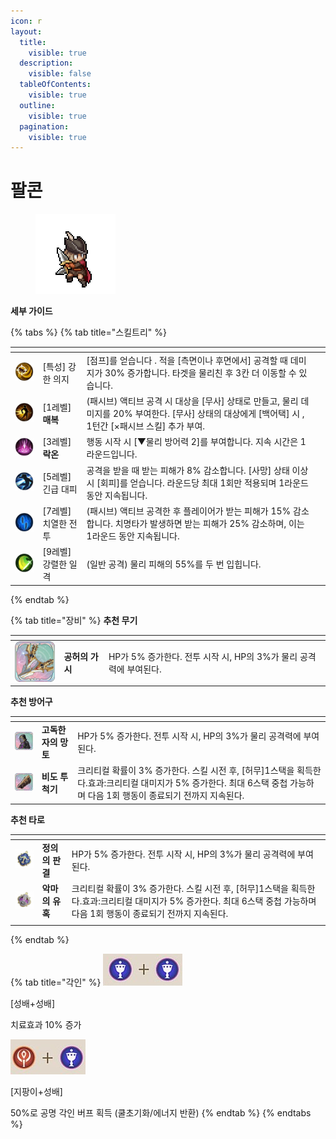 ```yaml
---
icon: r
layout:
  title:
    visible: true
  description:
    visible: false
  tableOfContents:
    visible: true
  outline:
    visible: true
  pagination:
    visible: true
---
```


# 팔콘

<div align="left">

<figure><img src="../../.gitbook/assets/68.png" alt=""><figcaption></figcaption></figure>

</div>



**세부 가이드**

{% tabs %}
{% tab title="스킬트리" %}
<table data-view="cards"><thead><tr><th></th><th></th><th></th><th data-hidden data-card-cover data-type="files"></th></tr></thead><tbody><tr><td><img src="../../.gitbook/assets/0 (2).webp" alt=""> </td><td>[특성] 강한 의지</td><td>[점프]를 얻습니다 . 적을 [측면이나 후면에서] 공격할 때 데미지가 30% 증가합니다. 타겟을 물리친 후 3칸 더 이동할 수 있습니다.</td><td></td></tr><tr><td><img src="../../.gitbook/assets/1 (4).webp" alt="" data-size="original"></td><td>[1레벨] <strong>매복</strong></td><td>(패시브) 액티브 공격 시 대상을 [무사] 상태로 만들고, 물리 데미지를 20% 부여한다. [무사] 상태의 대상에게 [백어택] 시 , 1턴간 [×패시브 스킬] 추가 부여.</td><td></td></tr><tr><td><img src="../../.gitbook/assets/2 (5).webp" alt=""></td><td>[3레벨] <strong>락온</strong></td><td>행동 시작 시 [▼물리 방어력 2]를 부여합니다. 지속 시간은 1라운드입니다.</td><td></td></tr><tr><td><img src="../../.gitbook/assets/3 (2).webp" alt=""></td><td>[5레벨] 긴급 대피</td><td>공격을 받을 때 받는 피해가 8% 감소합니다. [사망] 상태 이상 시 [회피]를 얻습니다. 라운드당 최대 1회만 적용되며 1라운드 동안 지속됩니다.</td><td></td></tr><tr><td><img src="../../.gitbook/assets/4 (2).webp" alt=""></td><td>[7레벨] 치열한 전투</td><td>(패시브) 액티브 공격한 후 플레이어가 받는 피해가 15% 감소합니다. 치명타가 발생하면 받는 피해가 25% 감소하며, 이는 1라운드 동안 지속됩니다.</td><td></td></tr><tr><td><img src="../../.gitbook/assets/5 (2).webp" alt=""></td><td>[9레벨]강렬한 일격</td><td>(일반 공격) 물리 피해의 55%를 두 번 입힙니다.</td><td></td></tr></tbody></table>


{% endtab %}

{% tab title="장비" %}
**추천 무기**

<table data-view="cards"><thead><tr><th></th><th></th><th data-hidden></th></tr></thead><tbody><tr><td><img src="../../.gitbook/assets/80px-虛無之刺.png" alt=""></td><td><strong>공허의 가시</strong></td><td>HP가 5% 증가한다. 전투 시작 시, HP의 3%가 물리 공격력에 부여된다.</td></tr></tbody></table>

**추천 방어구**

<table data-view="cards"><thead><tr><th></th><th></th><th data-hidden></th></tr></thead><tbody><tr><td><img src="../../.gitbook/assets/11 (1).png" alt=""></td><td><strong>고독한 자의 망토</strong></td><td>HP가 5% 증가한다. 전투 시작 시, HP의 3%가 물리 공격력에 부여된다.</td></tr><tr><td><img src="../../.gitbook/assets/20 (1).png" alt=""></td><td><strong>비도 투척기</strong></td><td>크리티컬 확률이 3% 증가한다. 스킬 시전 후, [허무]1스택을 획득한다.효과:크리티컬 대미지가 5% 증가한다. 최대 6스택 중첩 가능하며 다음 1회 행동이 종료되기 전까지 지속된다.</td></tr></tbody></table>

**추천 타로**

<table data-view="cards"><thead><tr><th></th><th></th><th data-hidden></th></tr></thead><tbody><tr><td><img src="../../.gitbook/assets/tar_2.webp" alt=""></td><td><strong>정의의 판결</strong></td><td>HP가 5% 증가한다. 전투 시작 시, HP의 3%가 물리 공격력에 부여된다.</td></tr><tr><td><img src="../../.gitbook/assets/tar_6.webp" alt=""></td><td><strong>악마의 유혹</strong></td><td>크리티컬 확률이 3% 증가한다. 스킬 시전 후, [허무]1스택을 획득한다.효과:크리티컬 대미지가 5% 증가한다. 최대 6스택 중첩 가능하며 다음 1회 행동이 종료되기 전까지 지속된다.</td></tr><tr><td></td><td></td><td></td></tr></tbody></table>
{% endtab %}

{% tab title="각인" %}
<img src="../../.gitbook/assets/2-2.png" alt="" data-size="original">

\[성배+성배]&#x20;

치료효과 10% 증가

<img src="../../.gitbook/assets/2-1.png" alt="" data-size="original">&#x20;

\[지팡이+성배]&#x20;

50%로 공명 각인 버프 획득 (쿨초기화/에너지 반환)
{% endtab %}
{% endtabs %}

